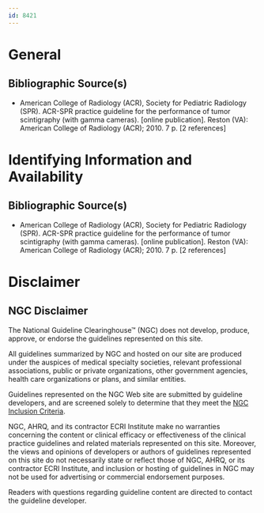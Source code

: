 ```yaml
---
id: 8421
---
```


# General

## Bibliographic Source(s)

- American College of Radiology (ACR), Society for Pediatric Radiology (SPR). ACR-SPR practice guideline for the performance of tumor scintigraphy (with gamma cameras). [online publication]. Reston (VA): American College of Radiology (ACR); 2010. 7 p. [2 references]

# Identifying Information and Availability

## Bibliographic Source(s)

- American College of Radiology (ACR), Society for Pediatric Radiology (SPR). ACR-SPR practice guideline for the performance of tumor scintigraphy (with gamma cameras). [online publication]. Reston (VA): American College of Radiology (ACR); 2010. 7 p. [2 references]

# Disclaimer

## NGC Disclaimer

The National Guideline Clearinghouse™ (NGC) does not develop, produce, approve, or endorse the guidelines represented on this site.

All guidelines summarized by NGC and hosted on our site are produced under the auspices of medical specialty societies, relevant professional associations, public or private organizations, other government agencies, health care organizations or plans, and similar entities.

Guidelines represented on the NGC Web site are submitted by guideline developers, and are screened solely to determine that they meet the [NGC Inclusion Criteria](/help-and-about/summaries/inclusion-criteria).

NGC, AHRQ, and its contractor ECRI Institute make no warranties concerning the content or clinical efficacy or effectiveness of the clinical practice guidelines and related materials represented on this site. Moreover, the views and opinions of developers or authors of guidelines represented on this site do not necessarily state or reflect those of NGC, AHRQ, or its contractor ECRI Institute, and inclusion or hosting of guidelines in NGC may not be used for advertising or commercial endorsement purposes.

Readers with questions regarding guideline content are directed to contact the guideline developer.

